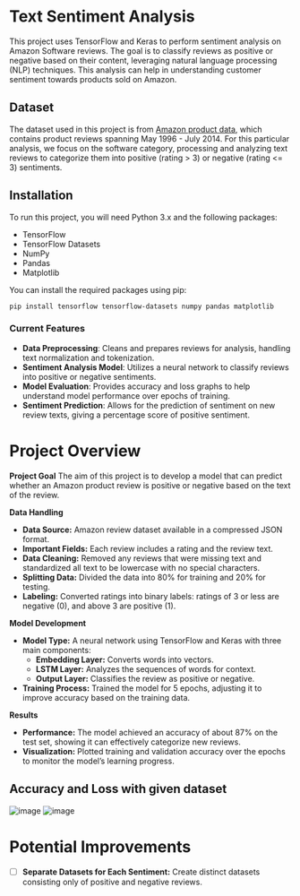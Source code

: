 # Text Sentiment Analysis

This project uses TensorFlow and Keras to perform sentiment analysis on Amazon Software reviews. The goal is to classify reviews as positive or negative based on their content, leveraging natural language processing (NLP) techniques. This analysis can help in understanding customer sentiment towards products sold on Amazon.

## Dataset

The dataset used in this project is from [Amazon product data](https://cseweb.ucsd.edu/~jmcauley/datasets/amazon_v2/), which contains product reviews spanning May 1996 - July 2014. For this particular analysis, we focus on the software category, processing and analyzing text reviews to categorize them into positive (rating > 3) or negative (rating <= 3) sentiments.

## Installation

To run this project, you will need Python 3.x and the following packages:
- TensorFlow
- TensorFlow Datasets
- NumPy
- Pandas
- Matplotlib

You can install the required packages using pip:

```
pip install tensorflow tensorflow-datasets numpy pandas matplotlib
```

### Current Features
- **Data Preprocessing**: Cleans and prepares reviews for analysis, handling text normalization and tokenization.
- **Sentiment Analysis Model**: Utilizes a neural network to classify reviews into positive or negative sentiments.
- **Model Evaluation**: Provides accuracy and loss graphs to help understand model performance over epochs of training.
- **Sentiment Prediction**: Allows for the prediction of sentiment on new review texts, giving a percentage score of positive sentiment.

# Project Overview
**Project Goal**
The aim of this project is to develop a model that can predict whether an Amazon product review is positive or negative based on the text of the review.

**Data Handling**
- **Data Source:** Amazon review dataset available in a compressed JSON format.
- **Important Fields:** Each review includes a rating and the review text.
- **Data Cleaning:** Removed any reviews that were missing text and standardized all text to be lowercase with no special characters.
- **Splitting Data:** Divided the data into 80% for training and 20% for testing.
- **Labeling:** Converted ratings into binary labels: ratings of 3 or less are negative (0), and above 3 are positive (1).

**Model Development**
- **Model Type:** A neural network using TensorFlow and Keras with three main components:
  - **Embedding Layer:** Converts words into vectors.
  - **LSTM Layer:** Analyzes the sequences of words for context.
  - **Output Layer:** Classifies the review as positive or negative.
- **Training Process:** Trained the model for 5 epochs, adjusting it to improve accuracy based on the training data.

**Results**
- **Performance:** The model achieved an accuracy of about 87% on the test set, showing it can effectively categorize new reviews.
- **Visualization:** Plotted training and validation accuracy over the epochs to monitor the model’s learning progress.

## Accuracy and Loss with given dataset
![image](https://github.com/PateShin/Sentiment-Analysis/assets/81001954/14f7d032-d810-4d51-8ac7-0882750518dc)
![image](https://github.com/PateShin/Sentiment-Analysis/assets/81001954/e97928a8-aac8-4928-8d8e-5d5241372a42)

# Potential Improvements
 - [ ] **Separate Datasets for Each Sentiment:** Create distinct datasets consisting only of positive and negative reviews.


